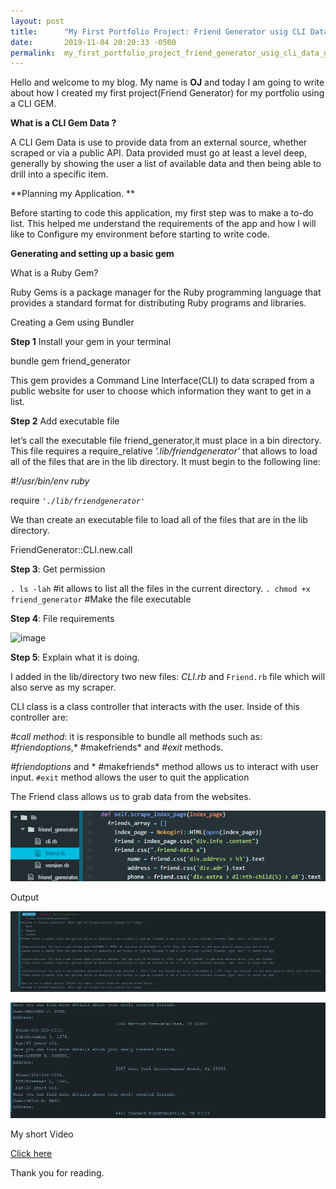 ```yaml
---
layout: post
title:      "My First Portfolio Project: Friend Generator usig CLI Data gem"
date:       2019-11-04 20:20:33 -0500
permalink:  my_first_portfolio_project_friend_generator_usig_cli_data_gem
---
```



Hello and welcome to my blog. My name is **OJ** and today I am going to write about how I created my first project(Friend Generator) for my portfolio using a CLI GEM.


**What is a CLI Gem Data ?**

A CLI Gem Data is use to provide data from an external source, whether scraped or via a public API. Data provided must go at least a level deep, generally by showing the user a list of available data and then being able to drill into a specific item.

**Planning my Application. **

Before starting to code this application, my first step was to make a to-do list. This helped me understand the requirements of the app and how I will like to Configure my environment before starting to write code. 

**Generating and setting up a basic gem**

What is a Ruby Gem?

Ruby Gems is a package manager for the Ruby programming language that provides a standard format for distributing Ruby programs and libraries.

Creating a Gem using Bundler

**Step 1** Install your gem in your terminal

bundle gem friend_generator

This gem provides a Command Line Interface(CLI) to data scraped from a public website for user to choose which information they want to get in a list.

**Step 2** Add executable file

let’s call the executable file friend_generator,it must place in a bin directory. This file requires a require_relative *'.lib/friendgenerator'* that allows to load all of the files that are in the lib directory. It must begin to the following line:

*#!/usr/bin/env ruby*

require *`'./lib/friendgenerator'`*

We than create an executable file to load all of the files that are in the lib directory.

FriendGenerator::CLI.new.call

**Step 3**: Get permission

`. ls -lah` #it allows to list all the files in the current directory.
`. chmod +x friend_generator` #Make the file executable

**Step 4**: File requirements

![image](https://https://raw.githubusercontent.com/ojappah/ojappah.github.io/master/img/1.PNG)


**Step 5**: Explain what it is doing.

I added in the lib/directory two new files: *CLI.rb* and `Friend.rb` file which will also serve as my scraper.

CLI class is a class controller that interacts with the user.  Inside of this controller are:

*#call method*: it is responsible to bundle all methods such as: *#friendoptions*,* #makefriends* and *#exit* methods.

*#friendoptions* and * #makefriends* method allows us to interact with user input.
`#exit` method allows the user to quit the application

The Friend class allows us to grab data from the websites.

![output1](http://raw.githubusercontent.com/ojappah/ojappah.github.io/master/img/image.png)

Output

![output2](http://raw.githubusercontent.com/ojappah/ojappah.github.io/master/img/2.PNG)

![output3](http://raw.githubusercontent.com/ojappah/ojappah.github.io/master/img/3.PNG)

My short Video

[Click here](http://youtu.be/1eipsbi4lA0)


Thank you for reading. 





